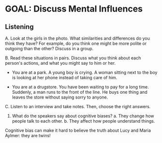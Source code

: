 # GOAL: Discuss Mental Influences

## Listening

A. Look at the girls in the photo. What similarities and differences do you think they have? For example, do you think one might be more polite or outgoing than the other? Discuss in a group.

B. Read these situations in pairs. Discuss what you think about each person's actions, and what you might say to him or her.

- You are at a park. A young boy is crying. A woman sitting next to the boy is looking at her phone instead of taking care of him.

- You are at a drugstore. You have been waiting to pay for a long time. Suddenly, a man runs to the front of the line. He buys one thing and leaves the store without saying sorry to anyone.

C. Listen to an interview and take notes. Then, choose the right answers.

1. What do the speakers say about cognitive biases?
   a. They change how people talk to each other.
   b. They affect how people understand things.

Cognitive bias can make it hard to believe the truth about Lucy and Maria Aylmer: they are twins!